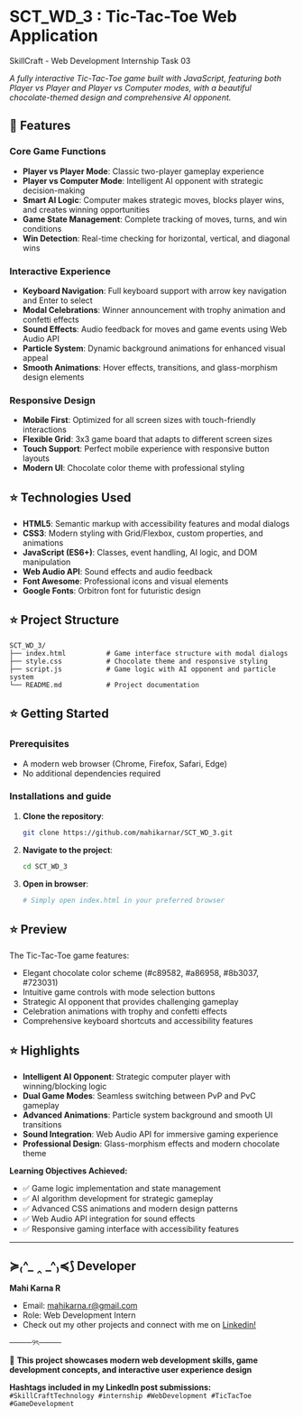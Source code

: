 # SCT_WD_3 : Tic-Tac-Toe Web Application
SkillCraft - Web Development Internship Task 03

*A fully interactive Tic-Tac-Toe game built with JavaScript, featuring both Player vs Player and Player vs Computer modes, with a beautiful chocolate-themed design and comprehensive AI opponent.*

## 🩷 Features

### Core Game Functions
- **Player vs Player Mode**: Classic two-player gameplay experience
- **Player vs Computer Mode**: Intelligent AI opponent with strategic decision-making
- **Smart AI Logic**: Computer makes strategic moves, blocks player wins, and creates winning opportunities
- **Game State Management**: Complete tracking of moves, turns, and win conditions
- **Win Detection**: Real-time checking for horizontal, vertical, and diagonal wins

### Interactive Experience
- **Keyboard Navigation**: Full keyboard support with arrow key navigation and Enter to select
- **Modal Celebrations**: Winner announcement with trophy animation and confetti effects
- **Sound Effects**: Audio feedback for moves and game events using Web Audio API
- **Particle System**: Dynamic background animations for enhanced visual appeal
- **Smooth Animations**: Hover effects, transitions, and glass-morphism design elements

### Responsive Design
- **Mobile First**: Optimized for all screen sizes with touch-friendly interactions
- **Flexible Grid**: 3x3 game board that adapts to different screen sizes
- **Touch Support**: Perfect mobile experience with responsive button layouts
- **Modern UI**: Chocolate color theme with professional styling


## ⭐ Technologies Used

- **HTML5**: Semantic markup with accessibility features and modal dialogs
- **CSS3**: Modern styling with Grid/Flexbox, custom properties, and animations
- **JavaScript (ES6+)**: Classes, event handling, AI logic, and DOM manipulation
- **Web Audio API**: Sound effects and audio feedback
- **Font Awesome**: Professional icons and visual elements
- **Google Fonts**: Orbitron font for futuristic design


## ⭐ Project Structure

```
SCT_WD_3/
├── index.html          # Game interface structure with modal dialogs
├── style.css           # Chocolate theme and responsive styling
├── script.js           # Game logic with AI opponent and particle system
└── README.md           # Project documentation
```


## ⭐ Getting Started

### Prerequisites
- A modern web browser (Chrome, Firefox, Safari, Edge)
- No additional dependencies required

### Installations and guide                                      

1. **Clone the repository**:
   ```bash
   git clone https://github.com/mahikarnar/SCT_WD_3.git
   ```

2. **Navigate to the project**:
   ```bash
   cd SCT_WD_3
   ```

3. **Open in browser**:
   ```bash
   # Simply open index.html in your preferred browser
   ```


## ⭐ Preview

The Tic-Tac-Toe game features:
- Elegant chocolate color scheme (#c89582, #a86958, #8b3037, #723031)
- Intuitive game controls with mode selection buttons
- Strategic AI opponent that provides challenging gameplay
- Celebration animations with trophy and confetti effects
- Comprehensive keyboard shortcuts and accessibility features


## ⭐ Highlights

- **Intelligent AI Opponent**: Strategic computer player with winning/blocking logic
- **Dual Game Modes**: Seamless switching between PvP and PvC gameplay
- **Advanced Animations**: Particle system background and smooth UI transitions
- **Sound Integration**: Web Audio API for immersive gaming experience
- **Professional Design**: Glass-morphism effects and modern chocolate theme

**Learning Objectives Achieved:**
- ✅ Game logic implementation and state management
- ✅ AI algorithm development for strategic gameplay
- ✅ Advanced CSS animations and modern design patterns
- ✅ Web Audio API integration for sound effects
- ✅ Responsive gaming interface with accessibility features

--- 

## ≽₍^_ ‸ _^₎≼⟆ Developer

**Mahi Karna R**
- Email: mahikarna.r@gmail.com
- Role: Web Development Intern
- Check out my other projects and connect with me on [Linkedin!](https://www.linkedin.com/in/mahi-karna-r-801b21298?utm_source=share&utm_campaign=share_via&utm_content=profile&utm_medium=android_app)
  
────୨ৎ────

🩷 **This project showcases modern web development skills, game development concepts, and interactive user experience design**

**Hashtags included in my LinkedIn post submissions:**  
`#SkillCraftTechnology #internship #WebDevelopment #TicTacToe #GameDevelopment`
